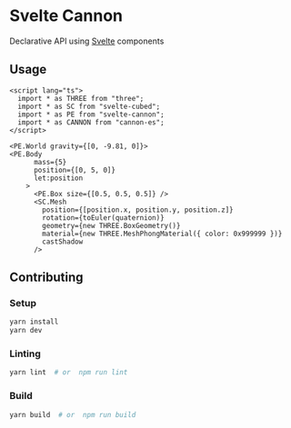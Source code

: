 # Svelte Cannon

Declarative API using [Svelte](https://svelte.dev/) components

## Usage

```svelte
<script lang="ts">
  import * as THREE from "three";
  import * as SC from "svelte-cubed";
  import * as PE from "svelte-cannon";
  import * as CANNON from "cannon-es";
</script>

<PE.World gravity={[0, -9.81, 0]}>
<PE.Body
      mass={5}
      position={[0, 5, 0]}
      let:position
    >
      <PE.Box size={[0.5, 0.5, 0.5]} />
      <SC.Mesh
        position={[position.x, position.y, position.z]}
        rotation={toEuler(quaternion)}
        geometry={new THREE.BoxGeometry()}
        material={new THREE.MeshPhongMaterial({ color: 0x999999 })}
        castShadow
      />
```

## Contributing

### Setup

```sh
yarn install
yarn dev
```

### Linting

```sh
yarn lint  # or  npm run lint
```

### Build

```sh
yarn build  # or  npm run build
```
